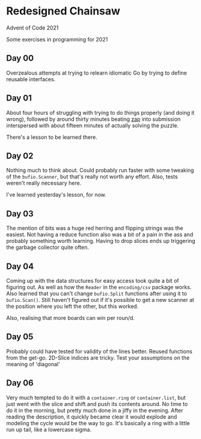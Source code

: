# Redesigned Chainsaw

Advent of Code 2021

Some exercises in programming for 2021

## Day 00
Overzealous attempts at trying to relearn idiomatic Go by trying to define reusable interfaces.

## Day 01

About four hours of struggling with trying to do things properly (and doing it wrong), followed by around thirty minutes
beating [zap](https://github.com/uber-go/zap) into submission interspersed with about fifteen minutes of actually
solving the puzzle.

There's a lesson to be learned there.

## Day 02

Nothing much to think about. Could probably run faster with some tweaking of the `bufio.Scanner`, but that's really not
worth any effort. Also, tests weren't really necessary here.

I've learned yesterday's lesson, for now.

## Day 03

The mention of bits was a huge red herring and flipping strings was the easiest. Not having a reduce function also was a
bit of a pain in the ass and probably something worth learning. Having to drop slices ends up triggering the garbage
collector quite often.

## Day 04

Coming up with the data structures for easy access took quite a bit of figuring out. As well as how the `Reader` in
the `encoding/csv` package works. Also learned that you can't change `bufio.Split` functions after using it to
`bufio.Scan()`. Still haven't figured out if it's possible to get a new scanner at the position where you left the
other, but this worked.

Also, realising that more boards can win per roun/d.

## Day 05

Probably could have tested for validity of the lines better. Reused functions from the get-go. 2D-Slice indices are
tricky. Test your assumptions on the meaning of 'diagonal'

## Day 06

Very much tempted to do it with a `container.ring` or `container.list`, but just went with the slice and shift and push
its contents around. No time to do it in the morning, but pretty much done in a jiffy in the evening. After reading the
description, it quickly became clear it would explode and modeling the cycle would be the way to go. It's basically a
ring with a little run up tail, like a lowercase sigma.
